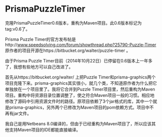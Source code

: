 PrismaPuzzleTimer
=================

克隆PrismaPuzzleTimer0.6版本，重构为Maven项目。此0.6版本标记为tag:v0.6了。

Prisma Puzzle Timer的官方发布帖是http://www.speedsolving.com/forum/showthread.php?25790-Puzzle-Timer
原作者的项目开源在https://bitbucket.org/walter/puzzle-timer 。

由于Prisma Puzzle Timer目前（2014年10月22日）已停留在0.6版本上一年多了，我想有些地方可以自己改进了。

首先从https://bitbucket.org/walter/ 上把Puzzle Timer和prisma-graphics两个项目克隆下来。prisma-graphics其实很小，就几个类，不知道原作者为什么把它单独放在一个项目里了。我将它合并到Puzzle Timer项目里，然后重构为Maven项目。重构中将资源目录位置调整了，使之符合Maven项目一般的习惯。相应地修改了源码中引用资源文件时的路径。原项目依赖了3个jar格式的库，其中一个就是prisma-graphics，另外两个已修改为Maven项目的pom依赖方式。项目中不再有jar文件。

我自己是用Netbeans 8.0编译的，但由于已经重构为Maven项目了，所以应该其他支持Maven项目的IDE都能直接编译。